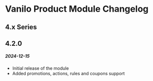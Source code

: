 # Vanilo Product Module Changelog

## 4.x Series

## 4.2.0
##### 2024-12-15

- Initial release of the module
- Added promotions, actions, rules and coupons support
